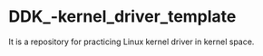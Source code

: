 # DDK_-kernel_driver_template
It is a repository for practicing Linux kernel driver in kernel space.
